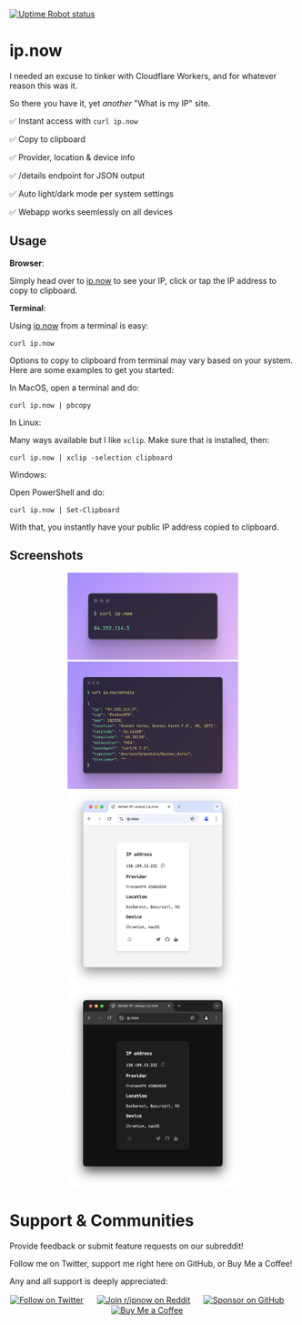 [![Uptime Robot status](https://img.shields.io/uptimerobot/status/m797923266-1242044f0270fe7d82bbf532?up_message=Online&up_color=green&down_message=Offline&down_color=red&style=flat&label=Uptime&cacheSeconds=3600)](https://status.ip.now/)

# ip.now

I needed an excuse to tinker with Cloudflare Workers, and for whatever reason this was it.

So there you have it, yet *another* "What is my IP" site.

:white_check_mark: Instant access with `curl ip.now`

:white_check_mark: Copy to clipboard

:white_check_mark: Provider, location & device info

:white_check_mark: /details endpoint for JSON output

:white_check_mark: Auto light/dark mode per system settings

:white_check_mark: Webapp works seemlessly on all devices

## Usage

**Browser**:

Simply head over to [ip.now](https://ip.now) to see your IP, click or tap the IP address to copy to clipboard.

**Terminal**:

Using [ip.now](https://ip.now) from a terminal is easy:

```
curl ip.now
```

Options to copy to clipboard from terminal may vary based on your system. Here are some examples to get you started:

In MacOS, open a terminal and do:

```
curl ip.now | pbcopy
```

In Linux:

Many ways available but I like `xclip`. Make sure that is installed, then:

```
curl ip.now | xclip -selection clipboard
```

Windows:

Open PowerShell and do:

```
curl ip.now | Set-Clipboard
```
With that, you instantly have your public IP address copied to clipboard.

## Screenshots

<div align="center">
	<img src="./curl.png" alt="Curl Screenshot" width="300">
	<img src="./curldetails.png" alt="Curl Details" width="300">
</div>

<div align="center">
	<img src="./lightmode.png" alt="Light Mode Screenshot" width="300">
	<img src="./darkmode.png" alt="Dark Mode Screenshot" width="300">  
</div>

# Support & Communities

Provide feedback or submit feature requests on our subreddit!

Follow me on Twitter, support me right here on GitHub, or Buy Me a Coffee!

Any and all support is deeply appreciated:

<div align="center">

[<img src="https://img.shields.io/twitter/follow/gomarcd?style=social" alt="Follow on Twitter" height="30" style="vertical-align: middle;">](https://twitter.com/gomarcd)
&nbsp;&nbsp;&nbsp;&nbsp;
[<img src="https://img.shields.io/reddit/subreddit-subscribers/ipnow?label=r%2Fipnow&labelColor=FF4500&color=FF4500&logoColor=ffffff&style=for-the-badge&logo=reddit" alt="Join r/ipnow on Reddit" height="30" style="vertical-align: middle;">](https://www.reddit.com/r/ipnow/)
&nbsp;&nbsp;&nbsp;&nbsp;
[<img src="https://img.shields.io/static/v1?label=Sponsor&message=%E2%9D%A4&logo=GitHub&color=%23fe8e86" alt="Sponsor on GitHub" height="30" style="vertical-align: middle;">](https://github.com/sponsors/gomarcd)
&nbsp;&nbsp;&nbsp;&nbsp;
[<img src="https://www.buymeacoffee.com/assets/img/custom_images/yellow_img.png" alt="Buy Me a Coffee" height="30" style="vertical-align: middle;">](https://www.buymeacoffee.com/gomarcd)
&nbsp;&nbsp;&nbsp;&nbsp;
</div>
